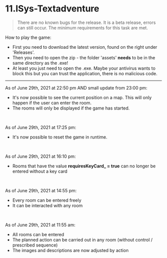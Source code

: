 # 11.ISys-Textadventure

> There are no known bugs for the release. It is a beta release, errors can still occur. The minimum requirements for this task are met.

How to play the game:

- First you need to download the latest version, found on the right under 'Releases'.
- Then you need to open the zip - the folder 'assets' **needs** to be in the same directory as the .exe!
- At least you just need to open the .exe. Maybe your antivirus wants to block this but you can trust the application, there is no malicious code.

<hr>

As of June 29th, 2021 at 22:50 pm AND small update from 23:00 pm:

- It's now possible to see the current position on a map. This will only happen if the user can enter the room. 
- The rooms will only be displayed if the game has started.

<br>

As of June 29th, 2021 at 17:25 pm:

- It's now possible to reset the game in runtime.

<br>

As of June 29th, 2021 at 16:10 pm:

- Rooms that have the value **requiresKeyCard_ = true** can no longer be entered without a key card

<br>

As of June 29th, 2021 at 14:55 pm:

- Every room can be entered freely
- It can be interacted with any room

<br>

As of June 29th, 2021 at 11:55 am:

- All rooms can be entered
- The planned action can be carried out in any room (without control / prescribed sequence)
- The images and descriptions are now adjusted by action
